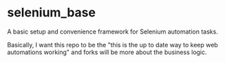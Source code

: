 # selenium_base
A basic setup and convenience framework for Selenium automation tasks.

Basically, I want this repo to be the "this is the up to date way to keep web automations working" and forks will be more about the business logic.
